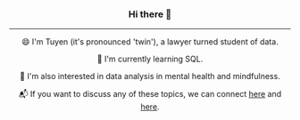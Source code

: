 <div align="center"> 
  
  ### Hi there 👋

<!--
**tuyenshares/tuyenshares** is a ✨ _special_ ✨ repository because its `README.md` (this file) appears on your GitHub profile.

Here are some ideas to get you started:

- 🔭 I’m currently working on ...
- 🌱 I’m currently learning ...
- 👯 I’m looking to collaborate on ...
- 🤔 I’m looking for help with ...
- 💬 Ask me about ...
- 📫 How to reach me: ...
- 😄 Pronouns: ...
- ⚡ Fun fact: ...
-->

---

😄 I'm Tuyen (it's pronounced 'twin'), a lawyer turned student of data. 

🌱 I'm currently learning SQL.

🔬 I'm also interested in data analysis in mental health and mindfulness. 

📬 If you want to discuss any of these topics, we can connect [here](https://twitter.com/tuyenshares) and [here](https://www.linkedin.com/in/nguyentranthanhtuyen/). 

</div>
